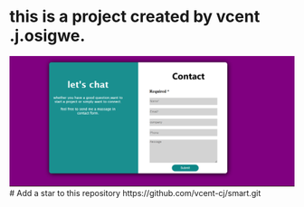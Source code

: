 # this is a project created by vcent .j.osigwe.
<img src="IMAGES/github-form.png">
# Add a star to this repository https://github.com/vcent-cj/smart.git